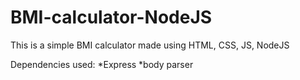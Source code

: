 # BMI-calculator-NodeJS
This is a simple BMI calculator made using HTML, CSS, JS, NodeJS

Dependencies used:
*Express 
*body parser
